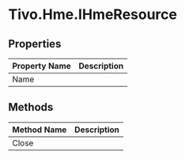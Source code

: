 # Tivo.Hme.IHmeResource #

## Properties ##
| **Property Name** | **Description** |
|:------------------|:----------------|
| Name |  |

## Methods ##
| **Method Name** | **Description** |
|:----------------|:----------------|
| Close |  |
